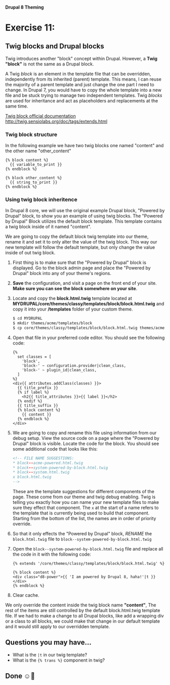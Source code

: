 #### Drupal 8 Theming

# Exercise 11: 

## Twig blocks and Drupal blocks

Twig introduces another "block" concept within Drupal. However, a **Twig "block"** is not the same as a Drupal block.

A Twig _block_ is an element in the template file that can be overridden, independently from its inherited (parent) template. This means, I can reuse the majority of a parent template and just change the one part I need to change. In Drupal 7, you would have to copy the whole template into a new file and be stuck trying to manage two independent templates.
Twig _blocks_ are used for inheritance and act as placeholders and replacements at the same time.

[Twig block official documentation](http://twig.sensiolabs.org/doc/tags/extends.html)
http://twig.sensiolabs.org/doc/tags/extends.html

	
### Twig block structure

In the following example we have two twig blocks one named "content" and the other name "other_content"

```twig
{% block content %}
  {{ variable_to_print }}
{% endblock %}

{% block other_content %}
  {{ string_to_print }}
{% endblock %}
```
	
### Using twig block inheritence

In Drupal 8 core, we will use the original example Drupal block, "Powered by Drupal" block, to show you an example of using twig blocks. The "Powered by Drupal" Block utilizes the default block template. This template contains a twig block inside of it named "content". 

We are going to copy the default block twig template into our theme, rename it and set it to only alter the value of the twig block. This way our new template will follow the default template, but only change the value inside of out twig block.

1. First thing is to make sure that the "Powered by Drupal" block is displayed. Go to the block admin page and place the "Powered by Drupal" block into any of your theme's regions.

2. **Save** the configuration, and visit a page on the front end of your site. **Make sure you can see the block somewhere on your site**.

3. Locate and copy the **block.html.twig** template located at **MYDRUPAL/core/themes/classy/templates/block/block.html.twig** and copy it into your **/templates** folder of your custom theme.

    ```bash
    $ cd MYDRUPAL
    $ mkdir themes/acme/templates/block
    $ cp core/themes/classy/templates/block/block.html.twig themes/acme/templates/block/block.html.twig
    ```


4. Open that file in your preferred code editor. You should see the following code:
	
	```twig
	{%
	  set classes = [
	    'block',
	    'block-' ~ configuration.provider|clean_class,
	    'block-' ~ plugin_id|clean_class,
	  ]
	%}
	<div{{ attributes.addClass(classes) }}>
	  {{ title_prefix }}
	  {% if label %}
	    <h2{{ title_attributes }}>{{ label }}</h2>
	  {% endif %}
	  {{ title_suffix }}
	  {% block content %}
	    {{ content }}
	  {% endblock %}
	</div>
	```
	
5. We are going to copy and rename this file using information from our debug setup. View the source code on a page where the "Powered by Drupal" block is visible. Locate the code for the block. You should see some additional code that looks like this:

	```html
	<!-- FILE NAME SUGGESTIONS:
   * block--acme-powered.html.twig
   * block--system-powered-by-block.html.twig
   * block--system.html.twig
   x block.html.twig
    -->
	```
	
	These are the template suggestions for different components of the page. These come from our theme and twig debug enabling. Twig is telling you exactly how you can name your new template files to make sure they effect that component. The `x` at the start of a name refers to the template that is currently being used to build that component. Starting from the bottom of the list, the names are in order of priority override.
	
6. So that it only effects the "Powered by Drupal" block, _RENAME_ the `block.html.twig` file to `block--system-powered-by-block.html.twig`


7. Open the `block--system-powered-by-block.html.twig` file and replace all the code in it with the following code:

	```twig
	{% extends '/core/themes/classy/templates/block/block.html.twig' %}

  	{% block content %}
    <div class="d8-power">{{ 'I am powered by Drupal 8, haha!'|t }}</div>
  	{% endblock %}
  	```

7. Clear cache. 

We only override the content inside the twig block name **"content"**, The rest of the items are still controlled by the default block.html.twig template file. If we had to make a change to all Drupal blocks, like add a wrapping div or a class to all blocks, we could make that change in our default template and it would still apply to our overridden template.


## Questions you may have...
+ What is the `|t` in our twig template?
+ What is the `{% trans %}` component in twig?

## Done ☺